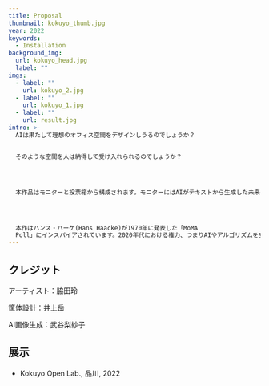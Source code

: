 ```yaml
---
title: Proposal
thumbnail: kokuyo_thumb.jpg
year: 2022
keywords:
  - Installation
background_img:
  url: kokuyo_head.jpg
  label: ""
imgs:
  - label: ""
    url: kokuyo_2.jpg
  - label: ""
    url: kokuyo_1.jpg
  - label: ""
    url: result.jpg
intro: >-
  AIは果たして理想のオフィス空間をデザインしうるのでしょうか？


  そのような空間を人は納得して受け入れられるのでしょうか？




  本作品はモニターと投票箱から構成されます。モニターにはAIがテキストから生成した未来のオフィスが表示されます。たとえば「2030年にコクヨが発表する最高のオフィス空間」「生き返ったコルビジェがデザインしたオフィス」などの言葉をキーとして人工知能が自動生成した空間デザインに対し、鑑賞者は投票という古典的かつ政治的な意思提示システムを用いて、1票をYESかNOに投じます。投票箱は透明な素材で作られており、人々がAIによるオフィスデザインを受け入れるのか否かがリアルタイムに可視化されます。




  本作はハンス・ハーケ(Hans Haacke)が1970年に発表した「MoMA
  Poll」にインスパイアされています。2020年代における権力、つまりAIやアルゴリズムを支持するかどうかを鑑賞者に問う「AIとの政治学」の最初の試みです。
---
```


## クレジット

アーティスト：脇田玲

筐体設計：井上岳

AI画像生成：武谷梨紗子

## 展示

- Kokuyo Open Lab., 品川, 2022
